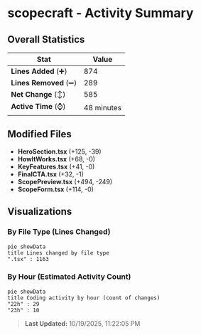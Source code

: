 # scopecraft - Activity Summary 

## Overall Statistics

| Stat                   | Value                                                             |
| ---------------------- | ----------------------------------------------------------------- |
| **Lines Added** (➕)   | 874                                          |
| **Lines Removed** (➖) | 289                                        |
| **Net Change** (↕)    | 585                |
| **Active Time** (⌚)   | 48 minutes |


## Modified Files
- **HeroSection.tsx** (+125, -39)
- **HowItWorks.tsx** (+68, -0)
- **KeyFeatures.tsx** (+41, -0)
- **FinalCTA.tsx** (+32, -1)
- **ScopePreview.tsx** (+494, -249)
- **ScopeForm.tsx** (+114, -0)

## Visualizations

### By File Type (Lines Changed)

```mermaid
pie showData
title Lines changed by file type
".tsx" : 1163
```

### By Hour (Estimated Activity Count)

```mermaid
pie showData
title Coding activity by hour (count of changes)
"22h" : 29
"23h" : 10
```


> **Last Updated:** 10/19/2025, 11:22:05 PM